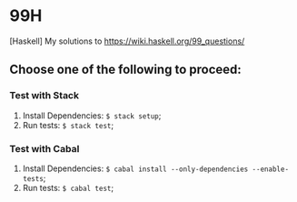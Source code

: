 # 99H
[Haskell] My solutions to https://wiki.haskell.org/99_questions/

## Choose one of the following to proceed:
### Test with Stack
1. Install Dependencies: ```$ stack setup```;
2. Run tests: ```$ stack test```;

### Test with Cabal
1. Install Dependencies: ```$ cabal install --only-dependencies --enable-tests```;
2. Run tests: ```$ cabal test```;
